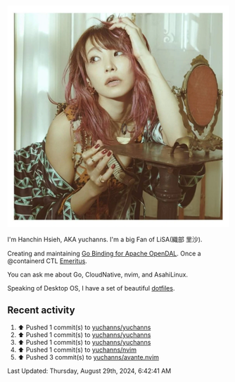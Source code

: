 <p align="center">
  <img src="./assets/LiSA2.webp" width=550 />
</p>

I'm Hanchin Hsieh, AKA yuchanns. I'm a big Fan of LiSA(織部 里沙).

Creating and maintaining [Go Binding for Apache OpenDAL](https://github.com/apache/opendal/tree/main/bindings/go). Once a @containerd CTL [Emeritus](https://github.com/containerd/nerdctl/pull/3067).

You can ask me about Go, CloudNative, nvim, and AsahiLinux.

Speaking of Desktop OS, I have a set of beautiful [dotfiles](https://github.com/yuchanns/dotfiles).

## Recent activity

<!--RECENT_ACTIVITY:start-->
1. ⬆️ Pushed 1 commit(s) to [yuchanns/yuchanns](https://github.com/yuchanns/yuchanns)<br>
2. ⬆️ Pushed 1 commit(s) to [yuchanns/yuchanns](https://github.com/yuchanns/yuchanns)<br>
3. ⬆️ Pushed 1 commit(s) to [yuchanns/yuchanns](https://github.com/yuchanns/yuchanns)<br>
4. ⬆️ Pushed 1 commit(s) to [yuchanns/nvim](https://github.com/yuchanns/nvim)<br>
5. ⬆️ Pushed 3 commit(s) to [yuchanns/avante.nvim](https://github.com/yuchanns/avante.nvim)<br>
<!--RECENT_ACTIVITY:end-->

<!--RECENT_ACTIVITY:last_update-->
Last Updated: Thursday, August 29th, 2024, 6:42:41 AM
<!--RECENT_ACTIVITY:last_update_end-->


